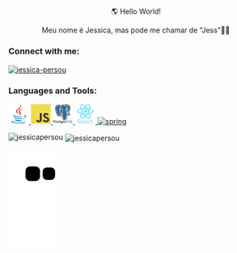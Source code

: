 <p align ="center">🌎 Hello World! </p>

<p align ="center">Meu nome é Jessica, mas pode me chamar de "Jess"👋🏽</p>

<h3 align="left">Connect with me:</h3>
<p align="left">
<a href="https://linkedin.com/in/jessica-persou" target="blank"><img align="center" src="https://raw.githubusercontent.com/rahuldkjain/github-profile-readme-generator/master/src/images/icons/Social/linked-in-alt.svg" alt="jessica-persou" height="30" width="40" /></a>
</p>

<h3 align="left">Languages and Tools:</h3>
<p align="left"> 
<a href="https://www.java.com" target="_blank" rel="noreferrer"> <img src="https://raw.githubusercontent.com/devicons/devicon/master/icons/java/java-original.svg" alt="java" width="40" height="40"/> </a> 
<a href="https://developer.mozilla.org/en-US/docs/Web/JavaScript" target="_blank" rel="noreferrer"> <img src="https://raw.githubusercontent.com/devicons/devicon/master/icons/javascript/javascript-original.svg" alt="javascript" width="40" height="40"/> </a> 
<a href="https://www.postgresql.org" target="_blank" rel="noreferrer"> <img src="https://raw.githubusercontent.com/devicons/devicon/master/icons/postgresql/postgresql-original-wordmark.svg" alt="postgresql" width="40" height="40"/> </a>
<a href="https://reactjs.org/" target="_blank" rel="noreferrer"> <img src="https://raw.githubusercontent.com/devicons/devicon/master/icons/react/react-original-wordmark.svg" alt="react" width="40" height="40"/> </a> 
<a href="https://spring.io/" target="_blank" rel="noreferrer"> <img src="https://www.vectorlogo.zone/logos/springio/springio-icon.svg" alt="spring" width="40" height="40"/> </a> </p>

<p><img align="left" src="https://github-readme-stats.vercel.app/api/top-langs?username=jessicapersou&show_icons=true&theme=dracula&title_color=df3ad9&text_color=ffffff&bg_color=0d0c0c&hide_border=true&locale=en&layout=compact" alt="jessicapersou" /></p>

<p>&nbsp;<img align="center" src="https://github-readme-stats.vercel.app/api?username=jessicapersou&show_icons=true&theme=dracula&title_color=df3ad9&text_color=ffffff&bg_color=0d0c0c&hide_border=true&locale=en" alt="jessicapersou" /></p>

<!--<p><img align="center" src="https://github-readme-streak-stats.herokuapp.com/?user=jessicapersou&theme=dracula" alt="jessicapersou" /></p>-->


![Snake animation](https://github.com/JessicaPersou/JessicaPersou/blob/output/github-contribution-grid-snake.svg)
